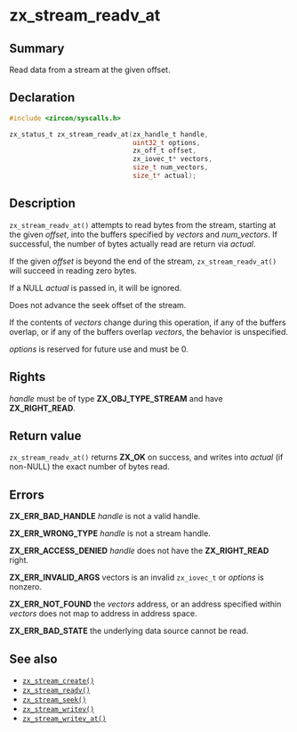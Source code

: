 <!-- Generated by zircon/scripts/update-docs-from-fidl, do not edit! -->
# zx_stream_readv_at

## Summary

Read data from a stream at the given offset.

## Declaration

```c
#include <zircon/syscalls.h>

zx_status_t zx_stream_readv_at(zx_handle_t handle,
                               uint32_t options,
                               zx_off_t offset,
                               zx_iovec_t* vectors,
                               size_t num_vectors,
                               size_t* actual);
```

## Description

`zx_stream_readv_at()` attempts to read bytes from the stream, starting at the
given *offset*, into the buffers specified by *vectors* and *num_vectors*. If
successful, the number of bytes actually read are return via *actual*.

If the given *offset* is beyond the end of the stream, `zx_stream_readv_at()`
will succeed in reading zero bytes.

If a NULL *actual* is passed in, it will be ignored.

Does not advance the seek offset of the stream.

If the contents of *vectors* change during this operation, if any of the buffers
overlap, or if any of the buffers overlap *vectors*, the behavior is unspecified.

*options* is reserved for future use and must be 0.

## Rights

*handle* must be of type **ZX_OBJ_TYPE_STREAM** and have **ZX_RIGHT_READ**.

## Return value

`zx_stream_readv_at()` returns **ZX_OK** on success, and writes into
*actual* (if non-NULL) the exact number of bytes read.

## Errors

**ZX_ERR_BAD_HANDLE**  *handle* is not a valid handle.

**ZX_ERR_WRONG_TYPE**   *handle* is not a stream handle.

**ZX_ERR_ACCESS_DENIED**  *handle* does not have the **ZX_RIGHT_READ** right.

**ZX_ERR_INVALID_ARGS**  vectors is an invalid `zx_iovec_t` or *options* is
nonzero.

**ZX_ERR_NOT_FOUND**  the *vectors* address, or an address specified within
*vectors* does not map to address in address space.

**ZX_ERR_BAD_STATE**  the underlying data source cannot be read.

## See also

 - [`zx_stream_create()`]
 - [`zx_stream_readv()`]
 - [`zx_stream_seek()`]
 - [`zx_stream_writev()`]
 - [`zx_stream_writev_at()`]

[`zx_stream_create()`]: stream_create.md
[`zx_stream_readv()`]: stream_readv.md
[`zx_stream_seek()`]: stream_seek.md
[`zx_stream_writev()`]: stream_writev.md
[`zx_stream_writev_at()`]: stream_writev_at.md

